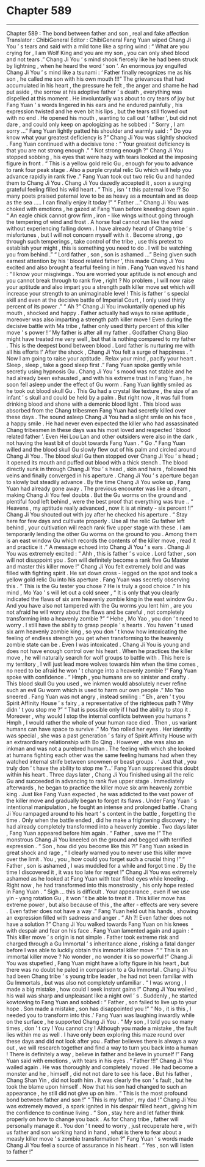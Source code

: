 
# Chapter 589


---

Chapter 589 : The bond between father and son , real and fake affection
Translator : ChibiGeneral Editor : ChibiGeneral
Fang Yuan wiped Chang Ji You ’ s tears and said with a mild tone like a spring wind : “ What are you crying for , I am Wolf King and you are my son , you can only shed blood and not tears .”
Chang Ji You ’ s mind shook fiercely like he had been struck by lightning , when he heard the word ‘ son ’.
An enormous joy engulfed Chang Ji You ’ s mind like a tsunami : ‘ Father finally recognizes me as his son , he called me son with his own mouth !!!”
The grievances that had accumulated in his heart , the pressure he felt , the anger and shame he had put aside , the sorrow at his adoptive father ’ s death , everything was dispelled at this moment .
He involuntarily was about to cry tears of joy but Fang Yuan ’ s words lingered in his ears and he endured painfully , his expression twisted and he even bit his lips , but the tears still flowed out with no end .
He opened his mouth , wanting to call out ‘ father ’, but did not dare , and could only keep on apologizing as he sobbed : “ Sorry , I am sorry …”
Fang Yuan lightly patted his shoulder and warmly said : “ Do you know what your greatest deficiency is ?”
Chang Ji You was slightly shocked .
Fang Yuan continued with a decisive tone : “ Your greatest deficiency is that you are not strong enough .”
“ Not strong enough ?” Chang Ji You stopped sobbing , his eyes that were hazy with tears looked at the imposing figure in front .
“ This is a yellow gold relic Gu , enough for you to advance to rank four peak stage . Also a purple crystal relic Gu which will help you advance rapidly in rank five .” Fang Yuan took out two relic Gu and handed them to Chang Ji You .
Chang Ji You dazedly accepted it , soon a surging grateful feeling filled his wild heart .
“ This , isn ’ t this paternal love !? So many poets praised paternal love to be as heavy as a mountain and as deep as the sea ….. I can finally enjoy it today !”
“ Father …” Chang Ji You was choked with emotions , he gazed at Fang Yuan before kneeling down again .
“ An eagle chick cannot grow firm , iron - like wings without going through the tempering of wind and frost . A horse foal cannot run like the wind without experiencing falling down . I have already heard of Chang tribe ’ s misfortunes , but I will not concern myself with it . Become strong , go through such temperings , take control of the tribe , use this pretext to establish your might , this is something you need to do . I will be watching you from behind .”
“ Lord father , son , son is ashamed …” Being given such earnest attention by his ‘ blood related father ’, this made Chang Ji You excited and also brought a fearful feeling in him .
Fang Yuan waved his hand : “ I know your misgivings . You are worried your aptitude is not enough and you cannot break through to rank five , right ? No problem , I will now raise your aptitude and also impart you a strength path killer move set which will increase your strength to an unimaginable level ! This is father ’ s special skill and even at the decisive battle of Imperial Court , I only used thirty percent of its power .”
“ Ah ?” Chang Ji You involuntarily opened up his mouth , shocked and happy .
Father actually had ways to raise aptitude , moreover was also imparting a strength path killer move !
Even during the decisive battle with Ma tribe , father only used thirty percent of this killer move ’ s power !
‘ My father is after all my father . Godfather Chang Biao might have treated me very well , but that is nothing compared to my father . This is the deepest bond between blood . Lord father is nurturing me with all his efforts !’ After the shock , Chang Ji You felt a surge of happiness .
“ Now I am going to raise your aptitude . Relax your mind , pacify your heart . Sleep , sleep , take a good sleep first .” Fang Yuan spoke gently while secretly using hypnosis Gu .
Chang Ji You ’ s mood was not stable and he had already been exhausted , and with his extreme trust in Fang Yuan , he soon fell asleep under the effect of Gu worm .
Fang Yuan lightly smiled as he took out blood skull Gu .
This Gu had a crystal like texture , the size of an infant ’ s skull and could be held by a palm .
But right now , it was full from drinking blood and shone with a demonic blood light .
This blood was absorbed from the Chang tribesmen Fang Yuan had secretly killed over these days .
The sound asleep Chang Ji You had a slight smile on his face , a happy smile . He had never even expected the killer who had assassinated Chang tribesmen in these days was his most loved and respected ‘ blood related father ’.
Even Hei Lou Lan and other outsiders were also in the dark , not having the least bit of doubt towards Fang Yuan .
“ Go .” Fang Yuan willed and the blood skull Gu slowly flew out of his palm and circled around Chang Ji You .
The blood skull Gu then stopped over Chang Ji You ’ s head ; it opened its mouth and puffed out blood with a thick stench .
The blood directly sunk in through Chang Ji You ’ s head , skin and hairs , followed his veins and finally converged in his aperture .
Chang Ji You ’ s aperture began to slowly but steadily advance .
By the time Chang Ji You woke up , Fang Yuan had already gone away .
The previous encounter was like a dream , making Chang Ji You feel doubts .
But the Gu worms on the ground and plentiful food left behind , were the best proof that everything was true ..
“ Heavens , my aptitude really advanced , now it is at ninety - six percent !!” Chang Ji You shouted out with joy after he checked his aperture .
“ Stay here for few days and cultivate properly . Use all the relic Gu father left behind , your cultivation will reach rank five upper stage with these . I am temporarily lending the other Gu worms on the ground to you . Among them is an east window Gu which records the contents of the killer move , read it and practice it .”
A message echoed into Chang Ji You ’ s ears .
Chang Ji You was extremely excited : “ Ahh , this is father ’ s voice . Lord father , son will not disappoint you . Son will definitely become a rank five Gu Master and master this killer move !”
Chang Ji You felt extremely bold and was filled with fighting spirit . He sat down cross - legged on the spot and took a yellow gold relic Gu into his aperture .
Fang Yuan was secretly observing this .
“ This is the Gu tester you chose ? He is truly a good choice .” In his mind , Mo Yao ’ s will let out a cold sneer , “ It is only that you clearly indicated the flaws of six arm heavenly zombie king in the east window Gu . And you have also not tampered with the Gu worms you lent him , are you not afraid he will worry about the flaws and be careful , not completely transforming into a heavenly zombie ?”
“ Hehe , Mo Yao , you don ’ t need to worry . I still have the ability to grasp people ’ s hearts . You haven ’ t used six arm heavenly zombie king , so you don ’ t know how intoxicating the feeling of endless strength you get when transforming to the heavenly zombie state can be . Even I was intoxicated . Chang Ji You is young and does not have enough control over his heart . When he practices the killer move , he will naturally search for wolf groups to battle with . This here is my territory , I will just lead more wolves towards him when the time comes , no need to be afraid he won ’ t change into a heavenly zombie !” Fang Yuan spoke with confidence .
“ Hmph , you humans are so sinister and crafty . This blood skull Gu you used , we inkmen would absolutely never refine such an evil Gu worm which is used to harm our own people .” Mo Yao sneered .
Fang Yuan was not angry , instead smiling : “ Eh , aren ’ t you Spirit Affinity House ’ s fairy , a representative of the righteous path ? Why didn ’ t you stop me ?”
“ That is possible only if I had the ability to stop it . Moreover , why would I stop the internal conflicts between you humans ? Hmph , I would rather the whole of your human race died . Then , us variant humans can have space to survive .” Mo Yao rolled her eyes .
Her identity was special , she was a past generation ’ s fairy of Spirit Affinity House with an extraordinary relationship with Bo Qing . However , she was also an inkman and was not a purebred human .
The feeling with which she looked at humans fighting each other was the same feeling humans had when they watched internal strife between snowmen or beast groups .
‘ Just that , you truly don ’ t have the ability to stop me ?…’ Fang Yuan suppressed this doubt within his heart .
Three days later , Chang Ji You finished using all the relic Gu and succeeded in advancing to rank five upper stage .
Immediately afterwards , he began to practice the killer move six arm heavenly zombie king .
Just like Fang Yuan expected , he was addicted to the vast power of the killer move and gradually began to forget its flaws .
Under Fang Yuan ’ s intentional manipulation , he fought an intense and prolonged battle .
Chang Ji You rampaged around to his heart ’ s content in the battle , forgetting the time .
Only when the battle ended , did he make a frightening discovery ; he had already completely transformed into a heavenly zombie .
Two days later , Fang Yuan appeared before him again .
“ Father , save me !” The monstrous Chang Ji You kneeled on the ground and begged with terrified expression .
“ Son , how did you become like this ?!” Fang Yuan asked in great shock and rage , “ I clearly warned you to never use this killer move over the limit . You , you , how could you forget such a crucial thing !”
“ Father , son is ashamed , I was muddled for a while and forgot time . By the time I discovered it , it was too late for regret !” Chang Ji You was extremely ashamed as he looked at Fang Yuan with tear filled eyes while kneeling .
Right now , he had transformed into this monstrosity , his only hope rested in Fang Yuan .
“ Sigh … this is difficult . Your appearance , even if we use yin - yang rotation Gu , it won ’ t be able to treat it . This killer move has extreme power , but also because of this , the after - effects are very severe . Even father does not have a way .” Fang Yuan held out his hands , showing an expression filled with sadness and anger .
“ Ah ?! Even father does not have a solution ?” Chang Ji You walked towards Fang Yuan on his knees with despair and fear on his face .
Fang Yuan lamented again and again : “ This killer move ’ s origin is not simple . Father took extreme risk and charged through a Gu Immortal ’ s inheritance alone , risking a fatal danger before I was able to luckily obtain this immortal killer move .”
“ This is an immortal killer move ? No wonder , no wonder it is so powerful !” Chang Ji You was stupefied , Fang Yuan might have a lofty figure in his heart , but there was no doubt he paled in comparison to a Gu Immortal .
Chang Ji You had been Chang tribe ’ s young tribe leader , he had not been familiar with Gu Immortals , but was also not completely unfamiliar .
“ I was wrong , I made a big mistake , how could I seek instant gains !” Chang Ji You wailed , his wail was sharp and unpleasant like a night owl ’ s .
Suddenly , he started kowtowing to Fang Yuan and sobbed : “ Father , son failed to live up to your hope . Son made a mistake , son has disappointed you !”
“ No , it is this , I needed you to transform into this .’ Fang Yuan was laughing inwardly while on the surface , he supported Chang Ji You .
“ My son , I told you so many times , don ’ t cry ! You cannot cry ! Although you made a mistake , the fault lies within me as well . I have only been exploring this maze round over these days and did not look after you . Father believes there is always a way out , we will research together and find a way to turn you back into a human ! There is definitely a way , believe in father and believe in yourself !” Fang Yuan said with emotions , with tears in his eyes .
“ Father !!!” Chang Ji You wailed again .
He was thoroughly and completely moved .
He had become a monster and he , himself , did not not dare to see his face . But his father , Chang Shan Yin , did not loath him . It was clearly the son ’ s fault , but he took the blame upon himself .
Now that his son had changed to such an appearance , he still did not give up on him .
“ This is the most profound bond between father and son !”
“ This is my father , my dad !”
Chang Ji You was extremely moved , a spark ignited in his despair filled heart , giving him the confidence to continue living .
“ Son , stay here and let father think properly on how to change you back . As for Chang tribe , father will personally manage it . You don ’ t need to worry , just recuperate here , with us father and son working hand in hand , what is there to fear about a measly killer move ’ s zombie transformation ?”
Fang Yuan ’ s words made Chang Ji You feel a source of assurance in his heart .
“ Yes , son will listen to father !”

---

